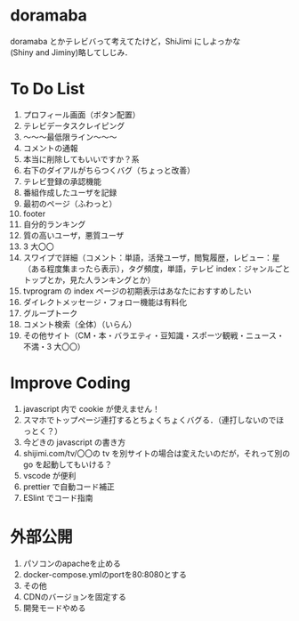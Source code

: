 # doramaba

doramaba とかテレビバって考えてたけど，ShiJimi にしよっかな  
(Shiny and Jiminy)略してしじみ．

# To Do List
1. プロフィール画面（ボタン配置）
1. テレビデータスクレイピング
1. ～～～最低限ライン～～～
1. コメントの通報
1. 本当に削除してもいいですか？系
1. 右下のダイアルがちらつくバグ（ちょっと改善）
1. テレビ登録の承認機能
1. 番組作成したユーザを記録
1. 最初のページ（ふわっと）
1. footer
1. 自分的ランキング
1. 質の高いユーザ，悪質ユーザ
1. 3 大〇〇
1. スワイプで詳細（コメント：単語，活発ユーザ，閲覧履歴，レビュー：星（ある程度集まったら表示），タグ頻度，単語，テレビ index：ジャンルごとトップとか，見た人ランキングとか）
1. tvprogram の index ページの初期表示はあなたにおすすめしたい
1. ダイレクトメッセージ・フォロー機能は有料化
1. グループトーク
1. コメント検索（全体）（いらん）
1. その他サイト（CM・本・バラエティ・豆知識・スポーツ観戦・ニュース・不満・3 大〇〇）

# Improve Coding

1. javascript 内で cookie が使えません！
1. スマホでトップページ連打するとちょくちょくバグる．（連打しないのでほっとく？）
1. 今どきの javascript の書き方
1. shijimi.com/tv/〇〇の tv を別サイトの場合は変えたいのだが，それって別の go を起動してもいける？
1. vscode が便利
1. prettier で自動コード補正
1. ESlint でコード指南

# 外部公開
1. パソコンのapacheを止める
1. docker-compose.ymlのportを80:8080とする
1. その他
1. CDNのバージョンを固定する
1. 開発モードやめる
